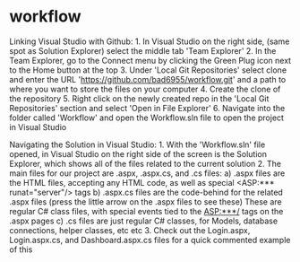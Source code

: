 # workflow

Linking Visual Studio with Github:
        1. In Visual Studio on the right side, (same spot as Solution Explorer) select the middle tab 'Team Explorer'
        2. In the Team Explorer, go to the Connect menu by clicking the Green Plug icon next to the Home button at the top
        3. Under 'Local Git Repositories' select clone and enter the URL 'https://github.com/bad6955/workflow.git' and a path to where you                 want to store the files on your computer
        4. Create the clone of the repository
        5. Right click on the newly created repo in the 'Local Git Repositories' section and select 'Open in File Explorer'
        6. Navigate into the folder called 'Workflow' and open the Workflow.sln file to open the project in Visual Studio

Navigating the Solution in Visual Studio:
        1. With the 'Workflow.sln' file opened, in Visual Studio on the right side of the screen is the Solution Explorer, which shows all of the files related to the current solution
        2. The main files for our project are .aspx, .aspx.cs, and .cs files:
               a) .aspx files are the HTML files, accepting any HTML code, as well as special <ASP:*** runat="server"/> tags 
               b) .aspx.cs files are the code-behind for the related .aspx files (press the little arrow on the .aspx files to see these)
                      These are regular C# class files, with special events tied to the <ASP:***/> tags on the .aspx pages
               c) .cs files are just regular C# classes, for Models, database connections, helper classes, etc etc
         3. Check out the Login.aspx, Login.aspx.cs, and Dashboard.aspx.cs files for a quick commented example of this
